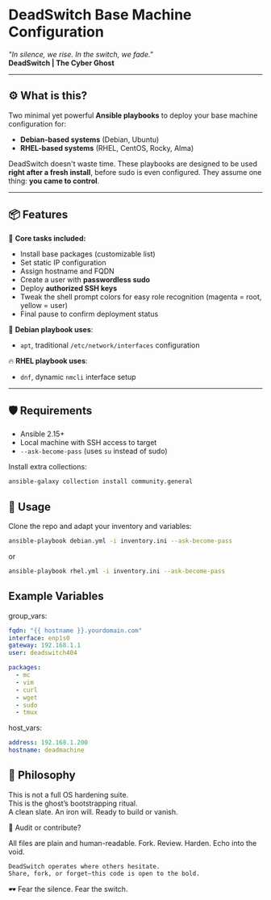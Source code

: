 # DeadSwitch Base Machine Configuration

_"In silence, we rise. In the switch, we fade."_  
**DeadSwitch | The Cyber Ghost**

---

## ⚙️ What is this?

Two minimal yet powerful **Ansible playbooks** to deploy your base machine configuration for:

- **Debian-based systems** (Debian, Ubuntu)
- **RHEL-based systems** (RHEL, CentOS, Rocky, Alma)

DeadSwitch doesn't waste time. These playbooks are designed to be used **right after a fresh install**, before sudo is even configured. They assume one thing: **you came to control**.

---

## 📦 Features

🔧 **Core tasks included:**

- Install base packages (customizable list)
- Set static IP configuration
- Assign hostname and FQDN
- Create a user with **passwordless sudo**
- Deploy **authorized SSH keys**
- Tweak the shell prompt colors for easy role recognition (magenta = root, yellow = user)
- Final pause to confirm deployment status

🧠 **Debian playbook uses**:
- `apt`, traditional `/etc/network/interfaces` configuration

🔥 **RHEL playbook uses**:
- `dnf`, dynamic `nmcli` interface setup

---

## 🛡️ Requirements

- Ansible 2.15+
- Local machine with SSH access to target
- `--ask-become-pass` (uses `su` instead of sudo)

Install extra collections:

```bash
ansible-galaxy collection install community.general
```

## 🚀 Usage

Clone the repo and adapt your inventory and variables:

```bash
ansible-playbook debian.yml -i inventory.ini --ask-become-pass
```

or

```bash
ansible-playbook rhel.yml -i inventory.ini --ask-become-pass
```

## Example Variables

group_vars:

```yaml
fqdn: "{{ hostname }}.yourdomain.com"
interface: enp1s0
gateway: 192.168.1.1
user: deadswitch404

packages:
  - mc
  - vim
  - curl
  - wget
  - sudo
  - tmux
```

host_vars:

```yaml
address: 192.168.1.200
hostname: deadmachine
```

## 🧿 Philosophy

This is not a full OS hardening suite.  
This is the ghost’s bootstrapping ritual.  
A clean slate. An iron will. Ready to build or vanish.

🩻 Audit or contribute?

All files are plain and human-readable. Fork. Review. Harden. Echo into the void.

    DeadSwitch operates where others hesitate.
    Share, fork, or forget—this code is open to the bold.

🕶️ Fear the silence. Fear the switch.

